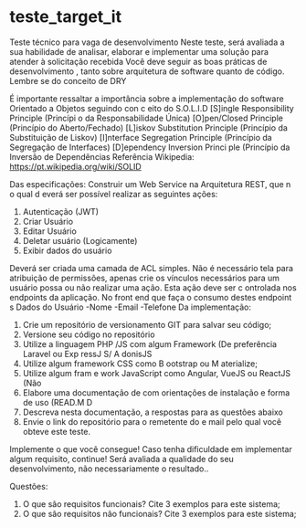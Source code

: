 # teste_target_it


Teste técnico para vaga de desenvolvimento
Neste teste, será avaliada a sua habilidade de analisar, elaborar e implementar uma solução
para atender à solicitação recebida Você deve seguir as boas práticas de desenvolvimento , tanto
sobre arquitetura de software quanto de código.
Lembre
se do conceito de DRY

É importante ressaltar a importância sobre a implementação do software Orientado a Objetos
seguindo con c eito do S.O.L.I.D
[S]ingle Responsibility Principle (Princípi o da Responsabilidade Única)
[O]pen/Closed Principle (Princípio do Aberto/Fechado)
[L]iskov Substitution Principle (Princípio da Substituição de Liskov)
[I]nterface Segregation Principle (Princípio da Segregação de Interfaces)
[D]ependency Inversion Princi ple (Princípio da Inversão de Dependências
Referência Wikipedia:
https://pt.wikipedia.org/wiki/SOLID

Das especificações:
Construir um Web Service na Arquitetura REST, que n o qual d everá ser possível realizar as
seguintes ações:
1. Autenticação (JWT)
2. Criar Usuário
3. Editar Usuário
4. Deletar usuário (Logicamente)
5. Exibir dados do usuário

Deverá ser criada uma camada de ACL simples.
Não é necessário tela para atribuição de permissões, apenas crie os vínculos necessários para um usuário possa ou não realizar uma ação. Esta ação deve ser c ontrolada nos endpoints da aplicação.
No front end que faça o consumo destes endpoint s
Dados do Usuário
-Nome
-Email
-Telefone
Da implementação:
1. Crie um repositório de versionamento GIT para salvar seu código;
2. Versione seu código no repositório
3. Utilize a linguagem PHP /JS com algum Framework (De preferência Laravel ou Exp ressJ S/ A donisJS
4. Utilize algum framework CSS como B ootstrap ou M aterialize;
5. Utilize algum fram e work JavaScript como Angular, VueJS ou ReactJS (Não
6. Elabore uma documentação de com orientações de instalação e forma de uso (READ.M D
7. Descreva nesta documentação, a respostas para as questões abaixo
8. Envie o link do repositório para o remetente do e mail pelo qual você obteve este teste.

Implemente o que você consegue! Caso tenha dificuldade em implementar algum requisito, continue! Será avaliada a qualidade do seu desenvolvimento, não necessariamente o resultado..

Questões: 
1. O que são requisitos funcionais? Cite 3 exemplos para este sistema;
2. O que são requisitos não funcionais? Cite 3 exemplos para este sistema;
